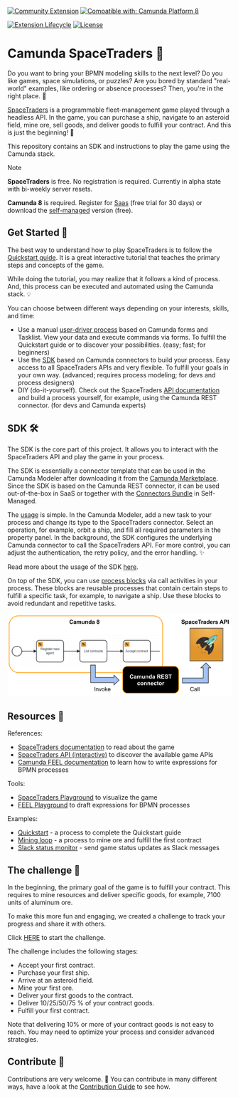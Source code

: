 [![Community Extension](https://img.shields.io/badge/Community%20Extension-An%20open%20source%20community%20maintained%20project-FF4700)](https://github.com/camunda-community-hub/community)
[![Compatible with: Camunda Platform 8](https://img.shields.io/badge/Compatible%20with-Camunda%20Platform%208-0072Ce)](https://github.com/camunda-community-hub/community/blob/main/extension-lifecycle.md#compatiblilty)

[![Extension Lifecycle](https://img.shields.io/badge/Lifecycle-Incubating-blue)](https://github.com/Camunda-Community-Hub/community/blob/main/extension-lifecycle.md#incubating-)
[![License](https://img.shields.io/badge/License-Apache%202.0-blue.svg)](https://opensource.org/licenses/Apache-2.0)

# Camunda SpaceTraders 🚀

Do you want to bring your BPMN modeling skills to the next level? 
Do you like games, space simulations, or puzzles? 
Are you bored by standard "real-world" examples, like ordering or absence processes?
Then, you're in the right place. 👾

[SpaceTraders](https://spacetraders.io/) is a programmable fleet-management game played through a headless API. In the
game, you can purchase a ship, navigate to an asteroid field, mine ore, sell goods, and deliver goods to fulfill your
contract. And this is just the beginning! 🚀

This repository contains an SDK and instructions to play the game using the Camunda stack. 

> [!NOTE]  
> **SpaceTraders** is free. No registration is required. Currently in alpha state with bi-weekly server resets.
>
> **Camunda 8** is required. Register for [Saas](https://signup.camunda.com/) (free trial for 30 days) or download the [self-managed](https://docs.camunda.io/docs/self-managed/platform-deployment/overview/) version (free). 

## Get Started 🔧 

The best way to understand how to play SpaceTraders is to follow
the [Quickstart guide](https://docs.spacetraders.io/quickstart/new-game). It is a great interactive tutorial that
teaches the primary steps and concepts of the game.

While doing the tutorial, you may realize that it follows a kind of process. And, this process can be executed and
automated using the Camunda stack. 💡

You can choose between different ways depending on your interests, skills, and time:

- Use a manual [user-driver process](manual-process) based on Camunda forms and
  Tasklist. View your data and execute commands via forms. To fulfill the Quickstart guide or to discover your possibilities. (easy; fast; for beginners)
- Use the [SDK](sdk) based on Camunda connectors to build your process. Easy access to all SpaceTraders APIs and very flexible. To fulfill your goals in your own way. (advanced;
  requires process modeling; for devs and process designers)
- DIY (do-it-yourself). Check out the
  SpaceTraders [API documentation](https://spacetraders.stoplight.io/docs/spacetraders/11f2735b75b02-space-traders-api)
  and build a process yourself, for example, using the Camunda REST connector. (for devs and Camunda experts)

## SDK 🛠️

The SDK is the core part of this project. It allows you to interact with the SpaceTraders API and play the game in your process. 

The SDK is essentially a connector template that can be used in the Camunda Modeler after downloading it from the [Camunda Marketplace](https://marketplace.camunda.com/en-US/apps/420889/spacetraders-sdk). 
Since the SDK is based on the Camunda REST connector, it can be used out-of-the-box in SaaS or together with the [Connectors Bundle](https://docs.camunda.io/docs/self-managed/connectors-deployment/install-and-start/#connector-runtime-and-function) in Self-Managed.

The [usage](sdk) is simple. In the Camunda Modeler, add a new task to your process and change its type to the SpaceTraders connector. Select
an operation, for example, orbit a ship, and fill all required parameters in the property panel. In the background, the SDK
configures the underlying Camunda connector to call the SpaceTraders API. For more control, you can adjust the authentication, 
the retry policy, and the error handling. ✨

Read more about the usage of the SDK [here](sdk).

On top of the SDK, you can use [process blocks](process-blocks) via call activities in your process. These blocks are reusable processes 
that contain certain steps to fulfill a specific task, for example, to navigate a ship. Use these blocks to avoid redundant and repetitive tasks. 

![Overview](assets/space-traders-overview.png)

## Resources 📖

References:

- [SpaceTraders documentation](https://docs.spacetraders.io/) to read about the game
- [SpaceTraders API (interactive)](https://spacetraders.stoplight.io/docs/spacetraders) to discover the available game APIs
- [Camunda FEEL documentation](https://docs.camunda.io/docs/components/modeler/feel/language-guide/feel-expressions-introduction/) to learn how to write expressions for BPMN processes

Tools:

- [SpaceTraders Playground](https://docs.spacetraders.io/playground) to visualize the game
- [FEEL Playground](https://camunda.github.io/feel-scala/docs/playground/) to draft expressions for BPMN processes

Examples:

- [Quickstart](examples/quickstart) - a process to complete the Quickstart guide
- [Mining loop](examples/mining-loop) - a process to mine ore and fulfill the first contract 
- [Slack status monitor](examples/monitor-status) - send game status updates as Slack messages 

## The challenge 🏁

In the beginning, the primary goal of the game is to fulfill your contract. This requires to mine resources and deliver
specific goods, for example, 7100 units of aluminum ore.

To make this more fun and engaging, we created a challenge to track your progress and share it with others.

Click [HERE](https://bru-2.tasklist.camunda.io/1b68bd9a-f204-4e74-84bc-88d09035a14d/new/space-traders-challenge) to
start the challenge.

The challenge includes the following stages:

- Accept your first contract.
- Purchase your first ship.
- Arrive at an asteroid field.
- Mine your first ore.
- Deliver your first goods to the contract.
- Deliver 10/25/50/75 % of your contract goods.
- Fulfill your first contract.

Note that delivering 10% or more of your contract goods is not easy to reach. You may need to optimize your process and
consider advanced strategies.  

## Contribute 🌱

Contributions are very welcome. 🎉 
You can contribute in many different ways, have a look at the [Contribution Guide](CONTRIBUTING.MD) to see how.
